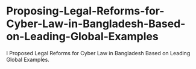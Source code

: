 # Proposing-Legal-Reforms-for-Cyber-Law-in-Bangladesh-Based-on-Leading-Global-Examples
I Proposed  Legal Reforms for Cyber Law in Bangladesh Based on Leading Global Examples.
